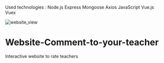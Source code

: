 Used technologies : Node.js Express Mongoose Axios JavaScript Vue.js Vuex


![website_view](https://user-images.githubusercontent.com/68350525/111702834-e9204e80-884d-11eb-98e8-31e2df959ca5.jpg)
# Website-Comment-to-your-teacher
Interactive website to rate teachers
